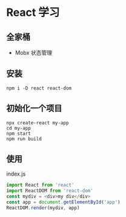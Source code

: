# React 学习

## 全家桶

- Mobx 状态管理

## 安装

```shell
npm i -D react react-dom
```

## 初始化一个项目

```shell
npx create-react my-app
cd my-app
npm start
npm run build
```

## 使用
index.js

```js
import React from 'react'
import ReactDOM from 'react-dom'
const mydiv = <div>my div</div>
const app = document.getElementById('app')
ReactDOM.render(mydiv, app)
```